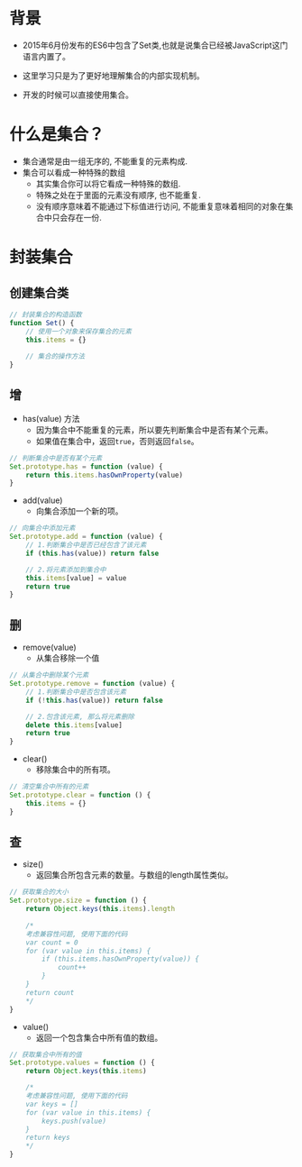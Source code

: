 

# 背景
-  2015年6月份发布的ES6中包含了Set类,也就是说集合已经被JavaScript这门语言内置了。

-  这里学习只是为了更好地理解集合的内部实现机制。

-  开发的时候可以直接使用集合。

# 什么是集合？

- 集合通常是由一组无序的, 不能重复的元素构成.
- 集合可以看成一种特殊的数组
	- 其实集合你可以将它看成一种特殊的数组.
	- 特殊之处在于里面的元素没有顺序, 也不能重复.
	- 没有顺序意味着不能通过下标值进行访问, 不能重复意味着相同的对象在集合中只会存在一份.

# 封装集合

## 创建集合类

```JavaScript
// 封装集合的构造函数
function Set() {
    // 使用一个对象来保存集合的元素
    this.items = {} 
    
    // 集合的操作方法
}
```


## 增

- has(value) 方法
	- 因为集合中不能重复的元素，所以要先判断集合中是否有某个元素。
	- 如果值在集合中，返回`true`，否则返回`false`。

```JavaScript
// 判断集合中是否有某个元素
Set.prototype.has = function (value) {
    return this.items.hasOwnProperty(value)
}
```


- add(value)
	- 向集合添加一个新的项。

```JavaScript
// 向集合中添加元素
Set.prototype.add = function (value) {
    // 1.判断集合中是否已经包含了该元素
    if (this.has(value)) return false

    // 2.将元素添加到集合中
    this.items[value] = value
    return true
}
```


## 删

- remove(value) 
	- 从集合移除一个值

```JavaScript
// 从集合中删除某个元素
Set.prototype.remove = function (value) {
    // 1.判断集合中是否包含该元素
    if (!this.has(value)) return false

    // 2.包含该元素, 那么将元素删除
    delete this.items[value]
    return true
}
```


- clear()
	- 移除集合中的所有项。

```JavaScript
// 清空集合中所有的元素
Set.prototype.clear = function () {
    this.items = {}
}
```


## 查

- size()
	- 返回集合所包含元素的数量。与数组的length属性类似。

```JavaScript
// 获取集合的大小
Set.prototype.size = function () {
    return Object.keys(this.items).length
    
    /*
    考虑兼容性问题, 使用下面的代码
    var count = 0
    for (var value in this.items) {
        if (this.items.hasOwnProperty(value)) {
            count++
        }
    }
    return count
    */
}
```


- value()
	- 返回一个包含集合中所有值的数组。

```JavaScript
// 获取集合中所有的值
Set.prototype.values = function () {
    return Object.keys(this.items)

    /*
    考虑兼容性问题, 使用下面的代码
    var keys = []
    for (var value in this.items) {
        keys.push(value)
    }
    return keys
    */
}
```




